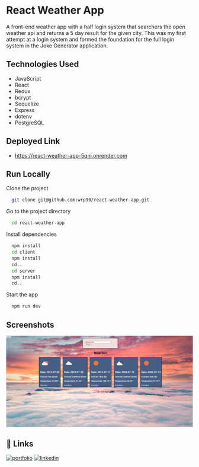 
# React Weather App

A front-end weather app with a half login system that searchers the open weather api and returns a 5 day result for the given city.  This was my first attempt at a login system and formed the foundation for the full login system in the Joke Generator application. 


## Technologies Used

* JavaScript
* React
* Redux
* bcrypt
* Sequelize
* Express
* dotenv
* PostgreSQL

## Deployed Link

* https://react-weather-app-5qni.onrender.com

## Run Locally

Clone the project

```bash
  git clone git@github.com:wrp90/react-weather-app.git
```

Go to the project directory

```bash
  cd react-weather-app
```

Install dependencies

```bash
  npm install
  cd client
  npm install
  cd..
  cd server
  npm install
  cd..
```

Start the app

```bash
  npm run dev
```


## Screenshots

![App Screenshot](/client/src/assets/imgs/react-weather-app.png)


## 🔗 Links
[![portfolio](https://img.shields.io/badge/my_portfolio-000?style=for-the-badge&logo=ko-fi&logoColor=white)](https://wrp90.github.io/react-portfolioWP/)
[![linkedin](https://img.shields.io/badge/linkedin-0A66C2?style=for-the-badge&logo=linkedin&logoColor=white)](https://www.linkedin.com/in/will-papp-068b21274/)


